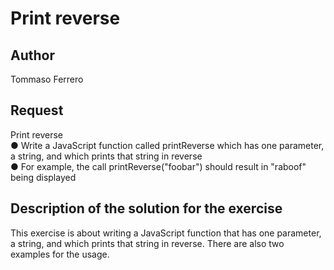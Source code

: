 # Print reverse

## Author

Tommaso Ferrero

## Request

Print reverse  
● Write a JavaScript function called printReverse which has one parameter, a string, and which prints that string in reverse  
● For example, the call printReverse("foobar") should result in "raboof" being displayed

## Description of the solution for the exercise

This exercise is about writing a JavaScript function that has one parameter, a string, and which prints that string in reverse.
There are also two examples for the usage.

